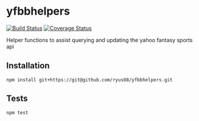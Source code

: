 # yfbbhelpers

[![Build Status](https://travis-ci.org/ryus08/yfbbhelpers.svg?branch=master)](https://travis-ci.org/ryus08/yfbbhelpers)
[![Coverage Status](https://coveralls.io/repos/github/ryus08/yfbbhelpers/badge.svg?branch=master)](https://coveralls.io/github/ryus08/yfbbhelpers?branch=master)

Helper functions to assist querying and updating the yahoo fantasy sports api

## Installation

  `npm install git+https://git@github.com/ryus08/yfbbhelpers.git`

## Tests

  `npm test`

